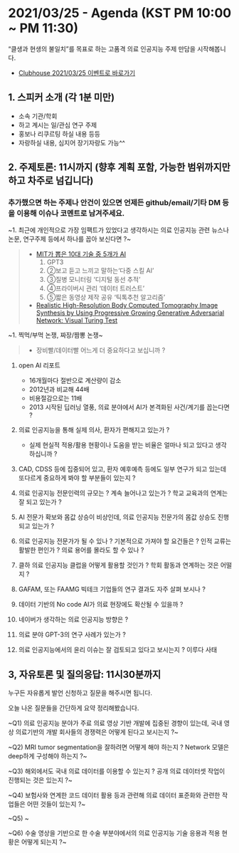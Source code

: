 # 2021/03/25 - Agenda (KST PM 10:00 ~ PM 11:30)

“클생과 현생의 불일치”를 목표로 하는 고품격 의료 인공지능 주제 만담을 시작해봅니다. 

* [Clubhouse 2021/03/25 이벤트로 바로가기](https://www.joinclubhouse.com/event/xXdJZzDx)

## 1. 스피커 소개 (각 1분 미만)
* 소속 기관/학회
* 하고 계시는 일/관심 연구 주제
* 홍보나 리쿠르팅 하실 내용 등등
* 자랑하실 내용, 심지어 장기자랑도 가능^^

## 2. 주제토론: 11시까지 (향후 계획 포함, 가능한 범위까지만 하고 차주로 넘깁니다)

### 추가했으면 하는 주제나 안건이 있으면 언제든 github/email/기타 DM 등을 이용해 이슈나 코멘트로 남겨주세요. 

~1. 최근에 개인적으로 가장 임팩트가 있었다고 생각하시는 의료 인공지능 관련  뉴스나 논문, 연구주제 등에서 하나를 꼽아 보신다면 ?~
>   * [MIT가 뽑은 10대 기술 중 5개가 AI](https://www.hankyung.com/international/article/202103168636i?fbclid=IwAR2IcPC9m_fz2tPWBJQh0UA5OYexAj2gCALY-85LB1XoiEbOPpZbLkcyi9o)
>     1. GPT3
>     1. ②보고 듣고 느끼고 말하는‘다중 스킬 AI’
>     1. ③질병 모니터링 ‘디지털 동선 추적’
>     1. ④프라이버시 관리 ‘데이터 트러스트’
>     1. ⑤짧은 동영상 제작 공유 ‘틱톡추천 알고리즘’
>   * [Realistic High-Resolution Body Computed Tomography Image Synthesis by Using Progressive Growing Generative Adversarial Network: Visual Turing Test](https://medinform.jmir.org/2021/3/e23328/?fbclid=IwAR0SiukWI0q2Vegl1QWhi1_YYouSEkyF2Lq-Ho6vIit3B6kIfcMfIX6FZ6A)

~1. 찍먹/부먹 논쟁, 짜장/짬뽕 논쟁~ 
>   * 장비빨/데이터빨 어느게 더 중요하다고 보십니까 ? 
   
1. open AI 리포트 
   * 16개월마다 절반으로 계산량이 감소
   * 2012년과 비교해 44배
   * 비용절감으로는 11배 
   * 2013 시작된 딥러닝 열풍, 의료 분야에서 AI가 본격화된 사건/계기를 꼽는다면 ?   

1. 의료 인공지능을 통해 실제 의사, 환자가 편해지고 있는가 ? 
   * 실제 현실적 적용/활용 현황이나 도움을 받는 비율은 얼마나 되고 있다고 생각하십니까 ?       
 
1. CAD, CDSS 등에 집중되어 있고, 환자 예후예측 등에도 일부 연구가 되고 있는데 또다르게 중요하게 봐야 할 부분들이 있는지 ?      
 
1. 의료 인공지능 전문인력의 규모는 ? 계속 늘어나고 있는가 ? 학교 교육과의 연계는 잘 되고 있는가 ? 

1. AI 전문가 확보와 몸값 상승이 비상인데, 의료 인공지능 전문가의 몸값 상승도 진행되고 있는가 ?

1. 의료 인공지능 전문가가 될 수 있나 ? 기본적으로 가져야 할 요건들은 ? 인적 교류는 활발한 편인가 ? 의료 용어를 몰라도 할 수 있나 ?

1. 클하 의료 인공지능 클럽을 어떻게 활용할 것인가 ? 학회 활동과 연계하는 것은 어떨지 ?

1. GAFAM, 또는 FAAMG 빅테크 기업들의 연구 결과도 자주 살펴 보시나 ?

1. 데이터 기반의 No code AI가 의료 현장에도 확산될 수 있을까 ?

1. 네이버가 생각하는 의료 인공지능 방향은 ?

1. 의료 분야 GPT-3의 연구 사례가 있는가 ?

1. 의료 인공지능에서의 윤리 이슈는 잘 검토되고 있다고 보시는지 ? 이루다 사태

## 3, 자유토론 및 질의응답: 11시30분까지

누구든 자유롭게 발언 신청하고 질문을 해주시면 됩니다. 

오늘 나온 질문들을 간단하게 요약 정리해봤습니다. 

~Q1) 의료 인공지능 분야가 주료 의료 영상 기반 개발에 집중된 경향이 있는데, 국내 영상 의료기반의 개발 회사들의 경쟁력은 어떻게 된다고 보시는지 ?~  

~Q2) MRI tumor segmentation을 잘하려면 어떻게 해야 하는지 ? Network 모델은 deep하게 구성해야 하는지 ?~ 

~Q3) 해외에서도 국내 의료 데이터를 이용할 수 있는지 ? 공개 의료 데이터셋 작업이 진행되는 것은 있는지 ?~ 

~Q4) 보험사와 연계한 코드 데이터 활용 등과 관련해 의료 데이터 표준화와 관련한 작업들은 어떤 것들이 있는지 ?~ 

~Q5) ~

~Q6) 수술 영상을 기반으로 한 수술 부분야에서의 의료 인공지능 기술 응용과 적용 현황은 어떻게 되는지 ?~ 
